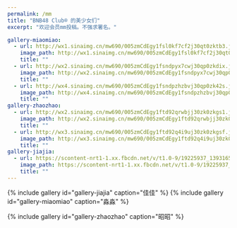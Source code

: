 ```yaml
---
permalink: /mm
title: "BNB48 Club® 的美少女们"
excerpt: "欢迎会员mm投稿。不强求署名。"

gallery-miaomiao:
  - url: http://wx1.sinaimg.cn/mw690/005zmCdEgy1fsl0kf7cf2j30qt0zktb3.jpg
    image_path: http://wx1.sinaimg.cn/mw690/005zmCdEgy1fsl0kf7cf2j30qt0zktb3.jpg
    title: ""
  - url: http://wx2.sinaimg.cn/mw690/005zmCdEgy1fsndpyx7cwj30qp0zkdix.jpg
    image_path: http://wx2.sinaimg.cn/mw690/005zmCdEgy1fsndpyx7cwj30qp0zkdix.jpg
    title: ""
  - url: http://wx4.sinaimg.cn/mw690/005zmCdEgy1fsndpzhzbvj30qp0zk42s.jpg
    image_path: http://wx4.sinaimg.cn/mw690/005zmCdEgy1fsndpzhzbvj30qp0zk42s.jpg
    title: ""
gallery-zhaozhao:
  - url: http://wx2.sinaimg.cn/mw690/005zmCdEgy1ftd92qrwbjj30zk0zkgs1.jpg
    image_path: http://wx2.sinaimg.cn/mw690/005zmCdEgy1ftd92qrwbjj30zk0zkgs1.jpg
    title: ""
  - url: http://wx3.sinaimg.cn/mw690/005zmCdEgy1ftd92q4i9uj30zk0zkgsf.jpg
    image_path: http://wx3.sinaimg.cn/mw690/005zmCdEgy1ftd92q4i9uj30zk0zkgsf.jpg
    title: ""
gallery-jiajia:
  - url: https://scontent-nrt1-1.xx.fbcdn.net/v/t1.0-9/19225937_1393165020766756_6991200507999048605_n.jpg?_nc_cat=0&oh=0c7e72d774d793cab69b8ef018183cd9&oe=5BD0147C
    image_path: https://scontent-nrt1-1.xx.fbcdn.net/v/t1.0-9/19225937_1393165020766756_6991200507999048605_n.jpg?_nc_cat=0&oh=0c7e72d774d793cab69b8ef018183cd9&oe=5BD0147C
    title: ""
---
```


{% include gallery id="gallery-jiajia" caption="佳佳" %}
{% include gallery id="gallery-miaomiao" caption="淼淼" %}
<!--erc20="0xef77fc266888bbd2c55264248e4af945ba9f3946"-->
{% include gallery id="gallery-zhaozhao" caption="昭昭" %}
